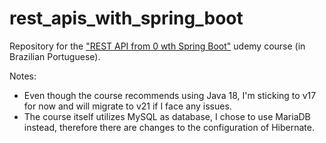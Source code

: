 # rest_apis_with_spring_boot
Repository for the ["REST API from 0 wth Spring Boot"](https://www.udemy.com/course/restful-apis-do-0-a-nuvem-com-springboot-e-docker/) udemy course (in Brazilian Portuguese).

Notes: 
- Even though the course recommends using Java 18, I'm sticking to v17 for now and will migrate to v21 if I face any issues.
- The course itself utilizes MySQL as database, I chose to use MariaDB instead, therefore there are changes to the configuration of Hibernate.
